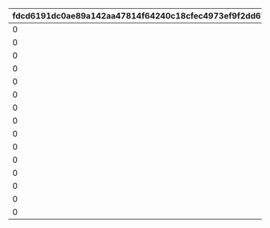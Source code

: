 |fdcd6191dc0ae89a142aa47814f64240c18cfec4973ef9f2dd674f90e19451be|7552999090fafa28f7680e24d1fab43f12c5c7df363a0895f5429c0a5891c0de|084661a1f30a4834cc1659114c9252d443d5092e188e8a52c7549debb5a1a7cc|752acbf3e985248d6b8bc1d2d05546692bdd8a36ec7ce3bb480e35f987b21a92|dde0a3a1cc3e055c1d174c1e4217112cd86fb1a842a14a95df72b2f0de4feb5d|2e133a23f0ff106182fc5c4bae1aa196f10448cfcbe5e225daf9749d2913684d|d9e9e078834d1461f39ce318d6e84a40cf7ed1755af547bdaae0f14bf5b8e748|6e3d0a0406b42f887d92eb72156bbec4238935cf8d4a2b5bc0e526c8ca369f19|0938b36ffadb8cd28bc1f213d506888be3255958130a9a149e86eb7b9e65522e|dec3dea9140b66fc370997db5a35903a8136019168bd265f5f880852e5062ad7|96341aeecfd5fef8c3cfa8c3d05cb5dd7eba9812d02e92de24464720d82fabfd|93206c3324abd83eb33f0594fd04f5e99cbae040682f5fd35cd7291613d6b4c5|d292c0b1a842dde66ba889b26d134922db5051abfec0f652500f4a9de8be244c|60dcaa7ae5603218167155f814c75205684dc3b84c66a2ea9e24404886a422d1|03a31cef8f54fe5a6cb68b31812b949889540ca4165861745a6072647aabe41f|c47e1504f111a1780311a8d665c218fc5b2855ecd13a5a6ffa1091c888b8180d|e12417783831df71755b2786a23299a1a4fd9e5a59738153e2a4646455f7475d|8d6bcad773e3f9dd0a471c5d64bfeac606064f440553776a8ed234ab32643f6f|
| --- | --- | --- | --- | --- | --- | --- | --- | --- | --- | --- | --- | --- | --- | --- | --- | --- | --- |
|0|2|0|12|20003|5|5|150|94002|91002|2|150000|8|22003|0|1|1|20|
|0|2|0|12|20003|9|2|145|94002|91002|2|100000|8|22003|0|2|6|15|
|0|2|0|12|20003|19|5|140|94002|91002|2|80000|8|22002|0|3|10|11|
|0|2|0|12|20003|29|5|130|94002|91002|2|80000|8|22002|0|4|20|10|
|0|2|0|12|20003|39|4|120|94002|91002|2|70000|8|22002|0|5|30|9|
|0|2|0|12|20003|49|4|110|94002|91002|2|70000|8|22002|0|6|40|8|
|0|2|0|12|20003|99|3|100|94002|91002|2|60000|8|22002|0|7|50|7|
|0|2|0|12|20003|499|2|80|94002|91002|2|40000|8|22002|0|8|100|2|
|0|2|0|12|20002|999|1|50|94002|91002|2|20000|8|22002|0|9|500|7|
|0|2|0|12|20002|4999|3|20|94002|91002|2|16000|8|22001|0|10|1000|4|
|0|2|0|12|20002|9999|2|15|94002|91002|2|9000|8|22001|0|11|5000|3|
|0|2|0|12|20001|11999|1|10|94002|91002|2|4000|8|22001|0|12|10000|8|
|0|2|0|12|20001|13999|1|5|94002|91002|2|3000|8|22001|0|13|12000|7|
|0|2|0|12|20001|14999|1|4|94002|91002|2|2000|8|22001|0|14|14000|6|
|0|2|0|12|20001|30000|1|3|94002|91002|2|1800|8|22001|0|15|15000|5|